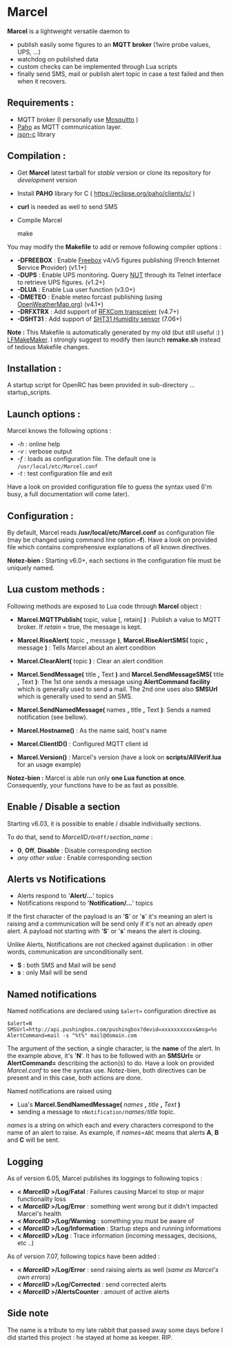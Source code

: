 # Marcel
**Marcel** is a lightweight versatile daemon to
- publish easily some figures to an **MQTT broker** (1wire probe values, UPS, ...)
- watchdog on published data 
- custom checks can be implemented through Lua scripts
- finally send SMS, mail or publish alert topic in case a test failed and then when it recovers.

## Requirements :
* MQTT broker (I personally use [Mosquitto](http://mosquitto.org/) )
* [Paho](http://eclipse.org/paho/) as MQTT communication layer.
* [json-c](https://github.com/json-c/json-c/wiki) library

## Compilation :
* Get **Marcel** latest tarball for *stable* version or clone its repository for *development* version
* Install **PAHO** library for C ( https://eclipse.org/paho/clients/c/ )
* **curl** is needed as well to send SMS
* Compile Marcel

    make

You may modify the **Makefile** to add or remove following compiler options :
* **-DFREEBOX** : Enable [Freebox](https://en.wikipedia.org/wiki/Freebox) v4/v5 figures publishing (French **I**nternet **S**ervice **P**rovider) (v1.1+)
* **-DUPS** : Enable UPS monitoring. Query [NUT](http://www.networkupstools.org/) through its Telnet interface to retrieve UPS figures. (v1.2+)
* **-DLUA** : Enable Lua user function (v3.0+)
* **-DMETEO** : Enable meteo forcast publishing (using [OpenWeatherMap.org](http://www.OpenWeatherMap.org)) (v4.1+)
* **-DRFXTRX** : Add support of [RFXCom transceiver](http://www.rfxcom.com/) (v4.7+)
* **-DSHT31** : Add support of [SHT31 Humidity sensor](https://www.sensirion.com/en/environmental-sensors/humidity-sensors/digital-humidity-sensors-for-various-applications/) (7.06+)

**Note :**
This Makefile is automatically generated by my old (but still useful :) ) [LFMakeMaker](http://destroyedlolo.info/Developpement/LFMakeMaker/).
I strongly suggest to modify then launch **remake.sh** instead of tedious Makefile changes.

## Installation :
A startup script for OpenRC has been provided in sub-directory ... startup_scripts.

## Launch options :
Marcel knows the following options :
* *-h* : online help
* *-v* : verbose output
* *-f<file>* : loads <file> as configuration file. The default one is `/usr/local/etc/Marcel.conf`
* *-t* : test configuration file and exit

Have a look on provided configuration file to guess the syntax used (I'm busy, a full documentation will come later).

## Configuration :
By default, Marcel reads **/usr/local/etc/Marcel.conf** as configuration file (may be changed using command line option **-f**).
Have a look on provided file which contains comprehensive explanations of all known directives.

**Notez-bien :**
Starting v6.0+, each sections in the configuration file must be uniquely named.

## Lua custom methods :
Following methods are exposed to Lua code through **Marcel** object :
* **Marcel.MQTTPublish(** topic, value [, retain] **)** : Publish a value to MQTT broker.
If *retain* = true, the message is kept.

* **Marcel.RiseAlert(** topic **,** message **)**, **Marcel.RiseAlertSMS(** topic **,** message **)** : Tells Marcel about an alert condition
* **Marcel.ClearAlert(** topic **)** : Clear an alert condition

* **Marcel.SendMessage(** title **,** Text **)** and **Marcel.SendMessageSMS(** title **,** Text **)**: The 1st one sends a message using **AlertCommand facility** which is generally used to send a mail. The 2nd one uses also **SMSUrl** which is generally used to send an SMS.
* **Marcel.SendNamedMessage(** names **,** title **,** Text **)**: Sends a named notification (see bellow).

* **Marcel.Hostname()** : As the name said, host's name
* **Marcel.ClientID()** : Configured MQTT client id
* **Marcel.Version()** : Marcel's version (have a look on **scripts/AllVerif.lua** for an usage example)

**Notez-bien :** Marcel is able run only **one Lua function at once**. Consequently, your functions have to be as fast as possible.

## Enable / Disable a section

Starting v6.03, it is possible to enable / disable individually sections.

To do that, send to *MarcelID*`/OnOff/`*section_name* :
* **0**, **Off**, **Disable** : Disable corresponding section
* *any other value* : Enable corresponding section

## Alerts vs Notifications
* Alerts respond to '**Alert/...**' topics
* Notifications respond to '**Notification/...**' topics

If the first character of the payload is an '**S**' or '**s**' it's meaning an alert is raising and a communication will be send only if it's not an already *open* alert.
A payload not starting with  '**S**' or '**s**' means the alert is closing.

Unlike Alerts, Notifications are not checked against duplication : in other words, communication are unconditionally sent.

* **S** : both SMS and Mail will be send
* **s** : only Mail will be send

## Named notifications
Named notifications are declared using `$alert=` configuration directive as

    $alert=N
    SMSUrl=http://api.pushingbox.com/pushingbox?devid=xxxxxxxxxxx&msg=%s
    AlertCommand=mail -s "%t%" mail@domain.com

The argument of the section, a single character, is the **name** of the alert. In the example above, it's '**N**'.
It has to be followed with an **SMSUrl=** or **AlertCommand=** describing the action(s) to do. Have a look on provided *Marcel.conf* to see the syntax use. Notez-bien, both directives can be present and in this case, both actions are done.

Named notifications are raised using
* Lua's **Marcel.SendNamedMessage(** *names* **,** *title* **,** *Text* **)**
* sending a message to `nNotification/`*names*`/`*title* topic.

*names* is a string on which each and every characters correspond to the name of an alert to raise. As example, if *names*=`ABC` means that alerts **A**, **B** and **C** will be sent.

## Logging
As of version 6.05, Marcel publishes its loggings to following topics : 
* **< *MarcelID* >/Log/Fatal** : Failures causing Marcel to stop or major functionality loss
* **< *MarcelID* >/Log/Error** : something went wrong but it didn't impacted Marcel's health
* **< *MarcelID* >/Log/Warning** : something you must be aware of 
* **< *MarcelID* >/Log/Information** : Startup steps and running informations
* **< *MarcelID* >/Log** : Trace information (incoming messages, decisions, etc ..)

As of version 7.07, following topics have been added :
* **< *MarcelID* >/Log/Error** : send raising alerts as well (*same as Marcel's own errors*)
* **< *MarcelID* >/Log/Corrected** : send corrected alerts
* **< *MarcelID* >/AlertsCounter** : amount of active alerts

## Side note
The name is a tribute to my late rabbit that passed away some days before I did started this project : he stayed at home as keeper. RIP.

